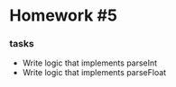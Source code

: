 # Homework #5

### tasks

* Write logic that implements parseInt
* Write logic that implements parseFloat